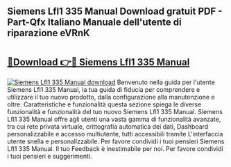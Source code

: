 ## Siemens Lfl1 335 Manual Download gratuit PDF - Part-Qfx Italiano Manuale dell'utente di riparazione eVRnK

# <h2><a href="http://dfdxyiz.blite.top/?on=Siemens+Lfl1+335+Manual">🔗Download 👉🔴 Siemens Lfl1 335 Manual</a></h2>

[![Siemens Lfl1 335 Manual download](https://i.imgur.com/lujVjoI.png)](http://dfdxyiz.blite.top/?on=Siemens+Lfl1+335+Manual)
Benvenuto nella guida per l'utente Siemens Lfl1 335 Manual, la tua guida di fiducia per comprendere e utilizzare il tuo nuovo prodotto, dalla configurazione alla manutenzione e oltre. Caratteristiche e funzionalità questa sezione spiega le diverse funzionalità e funzionalità del tuo nuovo Siemens Lfl1 335 Manual. Siemens Lfl1 335 Manual offre agli utenti una vasta gamma di funzionalità avanzate, tra cui rete privata virtuale, crittografia automatica dei dati, Dashboard personalizzabile e accesso multiutente, tutti accessibili tramite L'interfaccia utente snella e personalizzabile. Per favore condividi i tuoi pensieri Siemens Lfl1 335 Manual. Il tuo Feedback è inestimabile per noi. Per favore condividi i tuoi pensieri e suggerimenti.
